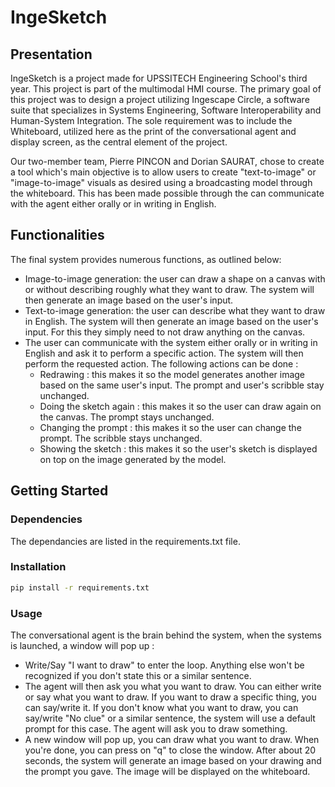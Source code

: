 # IngeSketch

## Presentation

IngeSketch is a project made for UPSSITECH Engineering School's third year. This project is part of the multimodal HMI course. The primary goal of this project was to design a project utilizing Ingescape Circle, a software suite that specializes in Systems Engineering, Software Interoperability and Human-System Integration. The sole requirement was to include the Whiteboard, utilized here as the print of the conversational agent and display screen, as the central element of the project.

Our two-member team, Pierre PINCON and Dorian SAURAT, chose to create a tool which's main objective is to allow users to create "text-to-image" or "image-to-image" visuals as desired using a broadcasting model through the whiteboard. This has been made possible through the can communicate with the agent either orally or in writing in English.

## Functionalities

The final system provides numerous functions, as outlined below:

- Image-to-image generation: the user can draw a shape on a canvas with or without describing roughly what they want to draw. The system will then generate an image based on the user's input.
- Text-to-image generation: the user can describe what they want to draw in English. The system will then generate an image based on the user's input. For this they simply need to not draw anything on the canvas.
- The user can communicate with the system either orally or in writing in English and ask it to perform a specific action. The system will then perform the requested action. The following actions can be done :
  - Redrawing : this makes it so the model generates another image based on the same user's input. The prompt and user's scribble stay unchanged.
  - Doing the sketch again : this makes it so the user can draw again on the canvas. The prompt stays unchanged.
  - Changing the prompt : this makes it so the user can change the prompt. The scribble stays unchanged.
  - Showing the sketch : this makes it so the user's sketch is displayed on top on the image generated by the model.

## Getting Started

### Dependencies

The dependancies are listed in the requirements.txt file.

### Installation

```bash
pip install -r requirements.txt
```

### Usage

The conversational agent is the brain behind the system, when the systems is launched, a window will pop up :

- Write/Say "I want to draw" to enter the loop. Anything else won't be recognized if you don't state this or a similar sentence.
- The agent will then ask you what you want to draw. You can either write or say what you want to draw. If you want to draw a specific thing, you can say/write it. If you don't know what you want to draw, you can say/write "No clue" or a similar sentence, the system will use a default prompt for this case. The agent will ask you to draw something.
- A new window will pop up, you can draw what you want to draw. When you're done, you can press on "q" to close the window. After about 20 seconds, the system will generate an image based on your drawing and the prompt you gave. The image will be displayed on the whiteboard.

<!--

## Demonstration

![Opening/Closing demo](demo/OuvertureFermeture.mp4)

![Gatebell demo](demo/AppelEntrant.mp4)
-->
